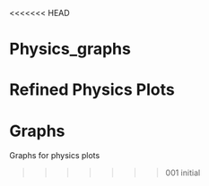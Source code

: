 <<<<<<< HEAD
# Physics_graphs
Refined Physics Plots
=======
# Graphs
Graphs for physics plots
>>>>>>> 001 initial

